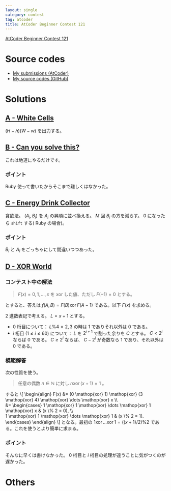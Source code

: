 ```yaml
---
layout: single
category: contest
tag: atcoder
title: AtCoder Beginner Contest 121
---
```


[AtCoder Beginner Contest 121](https://atcoder.jp/contests/abc121)

# Source codes

- [My submissions (AtCoder)](https://atcoder.jp/contests/abc121/submissions?f.User=kazunetakahashi)
- [My source codes (GitHub)](https://github.com/kazunetakahashi/atcoder/tree/master/2019/0309_ABC121)

# Solutions

## [A - White Cells](https://atcoder.jp/contests/abc121/tasks/abc121_a)

$(H - h)(W - w)$ を出力する。

## [B - Can you solve this?](https://atcoder.jp/contests/abc121/tasks/abc121_b)

これは地道にやるだけです。

### ポイント

Ruby 使って書いたからそこまで難しくはなかった。

## [C - Energy Drink Collector](https://atcoder.jp/contests/abc121/tasks/abc121_c)

貪欲法。 $(A _ i, B _ i)$ を $A _ i$ の昇順に並べ換える。 $M$ 回 $B _ i$ の方を減らす。 $0$ になったら `shift` する( Ruby の場合)。

### ポイント

$B _ i$ と $A _ i$ をごっちゃにして間違いつつあった。

## [D - XOR World](https://atcoder.jp/contests/abc121/tasks/abc121_d)

### コンテスト中の解法

> $F(x) = 0, 1, \dots, x$ を xor した値、ただし $F(-1) = 0$ とする。

とすると、答えは $f(A, B) = F(B) \mathop{xor} F(A - 1)$ である。以下 $F(x)$ を求める。

2 進数表記で考える。 $L = x + 1$ とする。

- $0$ 桁目について： $L \% 4 = 2, 3$ の時は $1$ でありそれ以外は $0$ である。
- $i$ 桁目 ($1 \leq i \leq 60$) について： $L$ を $2^{i + 1}$ で割った余りを $C$ とする。 $C < 2^i$ ならば $0$ である。 $C \geq 2^i$ ならば、 $C - 2^i$ が奇数なら $1$ であり、それ以外は $0$ である。

### 模範解答

次の性質を使う。

> 任意の偶数 $n \in \mathbb{N}$ に対し $n \mathop{xor} (x + 1) = 1$ 。

すると
\\[
  \begin{align}
    F(x) &= (0 \mathop{xor} 1) \mathop{xor} (3 \mathop{xor} 4)
    \mathop{xor} \dots \mathop{xor} x \\\\\
    &=
    \begin{cases}
      1 \mathop{xor} 1 \mathop{xor} \dots \mathop{xor} 1 \mathop{xor} x & (x \\% 2 = 0), \\\\\
      1 \mathop{xor} 1 \mathop{xor} \dots \mathop{xor} 1 & (x \\% 2 = 1).
    \end{cases}
  \end{align}
\\]
となる。最初の $1 \mathop{xor} \dots \mathop{xor} 1 = ((x + 1) / 2) \% 2$ である。これを使うとより簡単に求まる。

### ポイント

そんなに早くは書けなかった。 $0$ 桁目と $i$ 桁目の処理が違うことに気がつくのが遅かった。

# Others
